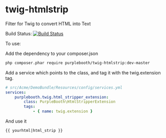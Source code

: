 twig-htmlstrip
==============

Filter for Twig to convert HTML into Text

Build Status: [![Build Status](https://travis-ci.org/PurpleBooth/twig-htmlstrip.png?branch=master)](https://travis-ci.org/PurpleBooth/twig-htmlstrip)

To use:

Add the dependency to your composer.json
```bash
php composer.phar require purplebooth/twig-htmlstrip:dev-master
```

Add a service which points to the class, and tag it with the twig.extension tag.
```yaml
# src/Acme/DemoBundle/Resources/config/services.yml
services:
    purplebooth.twig.html_stripper_extension:
        class: PurpleBooth\HtmlStripperExtension
        tags:
            - { name: twig.extension }
```

And use it
```twig
{{ yourhtml|html_strip }}
```